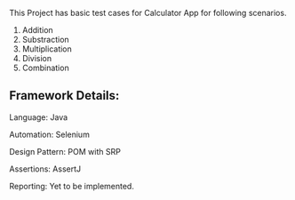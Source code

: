 This Project has basic test cases for Calculator App for following scenarios.
1. Addition
2. Substraction
3. Multiplication
4. Division
5. Combination

 Framework Details:
 ------------------
 Language: Java 
 
 Automation: Selenium 
 
 Design Pattern: POM with SRP
 
 Assertions: AssertJ
 
 Reporting: Yet to be implemented.
